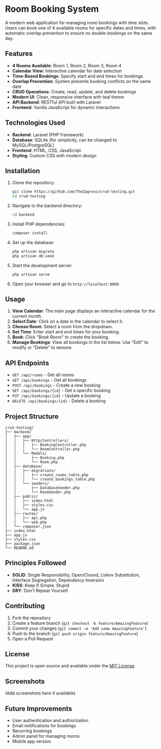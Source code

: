 # Room Booking System

A modern web application for managing room bookings with time slots. Users can book one of 4 available rooms for specific dates and times, with automatic overlap prevention to ensure no double-bookings on the same day.

## Features

- **4 Rooms Available**: Room 1, Room 2, Room 3, Room 4
- **Calendar View**: Interactive calendar for date selection
- **Time-Based Bookings**: Specify start and end times for bookings
- **Overlap Prevention**: System prevents booking conflicts on the same date
- **CRUD Operations**: Create, read, update, and delete bookings
- **Modern UI**: Clean, responsive interface with teal theme
- **API Backend**: RESTful API built with Laravel
- **Frontend**: Vanilla JavaScript for dynamic interactions

## Technologies Used

- **Backend**: Laravel (PHP framework)
- **Database**: SQLite (for simplicity, can be changed to MySQL/PostgreSQL)
- **Frontend**: HTML, CSS, JavaScript
- **Styling**: Custom CSS with modern design

## Installation

1. Clone the repository:
   ```bash
   git clone https://github.com/TheZagreus/crud-testing.git
   cd crud-testing
   ```

2. Navigate to the backend directory:
   ```bash
   cd backend
   ```

3. Install PHP dependencies:
   ```bash
   composer install
   ```

4. Set up the database:
   ```bash
   php artisan migrate
   php artisan db:seed
   ```

5. Start the development server:
   ```bash
   php artisan serve
   ```

6. Open your browser and go to `http://localhost:8000`

## Usage

1. **View Calendar**: The main page displays an interactive calendar for the current month.
2. **Select Date**: Click on a date in the calendar to select it.
3. **Choose Room**: Select a room from the dropdown.
4. **Set Time**: Enter start and end times for your booking.
5. **Book**: Click "Book Room" to create the booking.
6. **Manage Bookings**: View all bookings in the list below. Use "Edit" to modify or "Delete" to remove.

## API Endpoints

- `GET /api/rooms` - Get all rooms
- `GET /api/bookings` - Get all bookings
- `POST /api/bookings` - Create a new booking
- `GET /api/bookings/{id}` - Get a specific booking
- `PUT /api/bookings/{id}` - Update a booking
- `DELETE /api/bookings/{id}` - Delete a booking

## Project Structure

```
crud-testing/
├── backend/
│   ├── app/
│   │   ├── Http/Controllers/
│   │   │   ├── BookingController.php
│   │   │   └── RoomController.php
│   │   └── Models/
│   │       ├── Booking.php
│   │       └── Room.php
│   ├── database/
│   │   ├── migrations/
│   │   │   ├── create_rooms_table.php
│   │   │   └── create_bookings_table.php
│   │   └── seeders/
│   │       ├── DatabaseSeeder.php
│   │       └── RoomSeeder.php
│   ├── public/
│   │   ├── index.html
│   │   ├── styles.css
│   │   └── app.js
│   ├── routes/
│   │   ├── api.php
│   │   └── web.php
│   └── composer.json
├── index.html
├── app.js
├── styles.css
├── package.json
└── README.md
```

## Principles Followed

- **SOLID**: Single Responsibility, Open/Closed, Liskov Substitution, Interface Segregation, Dependency Inversion
- **KISS**: Keep It Simple, Stupid
- **DRY**: Don't Repeat Yourself

## Contributing

1. Fork the repository
2. Create a feature branch (`git checkout -b feature/AmazingFeature`)
3. Commit your changes (`git commit -m 'Add some AmazingFeature'`)
4. Push to the branch (`git push origin feature/AmazingFeature`)
5. Open a Pull Request

## License

This project is open source and available under the [MIT License](LICENSE).

## Screenshots

(Add screenshots here if available)

## Future Improvements

- User authentication and authorization
- Email notifications for bookings
- Recurring bookings
- Admin panel for managing rooms
- Mobile app version

